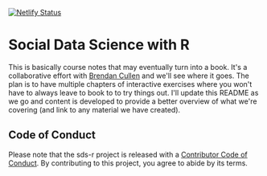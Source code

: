 [![Netlify Status](https://api.netlify.com/api/v1/badges/752c3783-e9b3-4b22-ba7e-43ba4b761aff/deploy-status)](https://app.netlify.com/sites/nervous-golick-ef3308/deploys)

# Social Data Science with R
This is basically course notes that may eventually turn into a book. It's a collaborative effort with [Brendan Cullen](https://github.com/brendanhcullen) and we'll see where it goes. The plan is to have multiple chapters of interactive exercises where you won't have to always leave to book to to try things out. I'll update this README as we go and content is developed to provide a better overview of what we're covering (and link to any material we have created).

## Code of Conduct

Please note that the sds-r project is released with a [Contributor Code of Conduct](https://contributor-covenant.org/version/2/0/CODE_OF_CONDUCT.html). By contributing to this project, you agree to abide by its terms.
